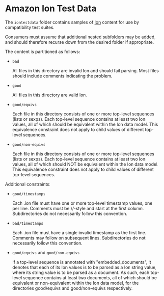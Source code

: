 # Amazon Ion Test Data
The `iontestdata` folder contains samples of [Ion](http://amznlabs.github.io/ion-docs/index.html)
content for use by compatibility test suites.

Consumers must assume that additional nested subfolders may be added, and
should therefore recurse down from the desired folder if appropriate.

The content is partitioned as follows:

  * `bad`

      All files in this directory are invalid Ion and should fail parsing.
      Most files should include comments indicating the problem.

  * `good`

      All files in this directory are valid Ion.

  * `good/equivs`

      Each file in this directory consists of one or more top-level sequences
      (lists or sexps). Each top-level sequence contains at least two Ion
      values, all of which should be equivalent within the Ion data model.
      This equivalence constraint does not apply to child values of different
      top-level sequences.

  * `good/non-equivs`

      Each file in this directory consists of one or more top-level sequences
      (lists or sexps). Each top-level sequence contains at least two Ion
      values, all of which should NOT be equivalent within the Ion data model.
      This equivalence constraint does not apply to child values of different
      top-level sequences.

Additional constraints:

  * `good/timestamps`

      Each .ion file must have one or more top-level timestamp values,
      one per line.
      Comments must be //-style and start at the first column.
      Subdirectories do not necessarily follow this convention.

  * `bad/timestamps`

      Each .ion file must have a single invalid timestamp as the first line.
      Comments may follow on subsequent lines.
      Subdirectories do not necessarily follow this convention.
  * `good/equivs` and `good/non-equivs`

      If a top-level sequence is annotated with "embedded_documents", it denotes
      that each of its Ion values is to be parsed as a Ion string value, where
      its string value is to be parsed as a document.
      As such, each top-level sequence contains at least two documents, all of
      which should be equivalent or non-equivalent within the Ion data model,
      for the directories good/equivs and good/non-equivs respectively.
